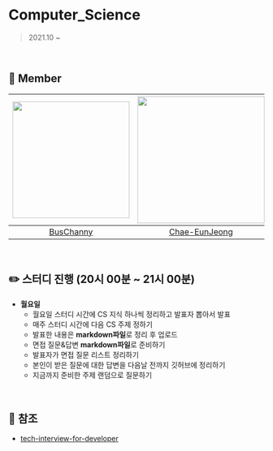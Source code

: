 # Computer_Science

> 2021.10 ~  
<br>  

## 🦘 Member

|[<img src="https://avatars.githubusercontent.com/u/80505099?v=4" width="230px;" alt=""/>](https://github.com/BusChanny) |[<img src="https://avatars.githubusercontent.com/u/68576770?v=4" width="250" >](https://github.com/Chae-EunJeong)|[<img src="https://avatars.githubusercontent.com/u/51963264?v=4" width="250" >](https://github.com/DECOY-DUCK)|[<img src="https://avatars.githubusercontent.com/u/53832553?v=4" width="230" >](https://github.com/Haeun-Jung)|
|:---:|:---:|:---:|:---:|
|[BusChanny](https://github.com/BusChanny) |[Chae-EunJeong](https://github.com/Chae-EunJeong) |[DECOY-DUCK](https://github.com/DECOY-DUCK)| [Haeun-Jung](https://github.com/Haeun-Jung)|

<br>  

## ✏️ 스터디 진행 (20시 00분 ~ 21시 00분)
- **월요일** 
   - 월요일 스터디 시간에 CS 지식 하나씩 정리하고 발표자 뽑아서 발표
   - 매주 스터디 시간에 다음 CS 주제 정하기
   - 발표한 내용은 **markdown파일**로 정리 후 업로드
   - 면접 질문&답변 **markdown파일**로 준비하기
   - 발표자가 면접 질문 리스트 정리하기
   - 본인이 받은 질문에 대한 답변을 다음날 전까지 깃허브에 정리하기
   - 지금까지 준비한 주제 랜덤으로 질문하기
<br>  

## 📢 참조
- [tech-interview-for-developer](https://github.com/gyoogle/tech-interview-for-developer)

<br>  
